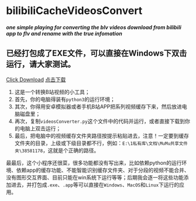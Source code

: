# bilibiliCacheVideosConvert
##### one simple playing for converting the blv videos download from bilibili app to flv and rename with the true infomation

## 已经打包成了EXE文件，可以直接在Windows下双击运行，请大家测试。
[Click Download](https://github.com/qq3d1415926/bilibiliCacheVideosConvert/releases/download/a0.0.1/videosConverter-v0.0.1.exe)
[点击下载](https://github.com/qq3d1415926/bilibiliCacheVideosConvert/releases/download/a0.0.1/videosConverter-v0.0.1.exe)

1. 这是一个转换B站视频的小工具；
2. 首先，你的电脑得装有`python3`的运行环境；
3. 其次，你得用安卓模拟器或者手机B站APP把系列视频缓存下来，然后放进电脑磁盘里；
4. 再次，复制`videosConverter.py`这个文件中的代码并运行，或者直接下载到你的电脑上双击运行；
5. 最后，把电脑中的视频缓存文件夹路径按提示粘贴进去，注意！一定要到缓存文件夹的目录，上级或下级目录都不行，例如：`E:\1私有库\文档\MuMu共享文件夹\38581178`，这就是个正确的路径。

最最后，这个小程序还很菜，很多功能都没有写出来，比如依赖python的运行环境、依赖app的缓存功能、不能智能识别缓存文件夹、对于分段的视频不能合并、没有图形交互界面、目前只能在win系统下运行等等；后期我会逐一将这些功能添加进去，并打包成`.exe`、`.app`等可以直接在`Windows`、`MacOS`和`Linux`下运行的应用。
